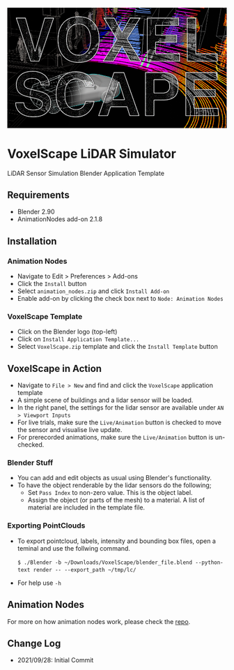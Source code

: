 ![VOXELSCAPE](https://github.com/mhossny/voxelscape-lidarsim-blender-app-template/blob/main/splash_2x.png)

# VoxelScape LiDAR Simulator
LiDAR Sensor Simulation Blender Application Template

## Requirements
- Blender 2.90
- AnimationNodes add-on 2.1.8 

## Installation
### Animation Nodes
- Navigate to Edit > Preferences > Add-ons
- Click the `Install` button
- Select `animation_nodes.zip` and click `Install Add-on`
- Enable add-on by clicking the check box next to `Node: Animation Nodes`


### VoxelScape Template
- Click on the Blender logo (top-left)
- Click on `Install Application Template...`
- Select `VoxelScape.zip` template and click the `Install Template` button


## VoxelScape in Action
- Navigate to `File > New` and find and click the `VoxelScape` application template
- A simple scene of buildings and a lidar sensor will be loaded. 
- In the right panel, the settings for the lidar sensor are available under `AN > Viewport Inputs`
- For live trials, make sure the `Live/Animation` button is checked to move the sensor and visualise live update. 
- For prerecorded animations, make sure the `Live/Animation` button is un-checked. 


### Blender Stuff
- You can add and edit objects as usual using Blender's functionality. 
- To have the object renderable by the lidar sensors do the following;
	- Set `Pass Index` to non-zero value. This is the object label.
	- Assign the object (or parts of the mesh) to a material. A list of material are included in the template file. 


### Exporting PointClouds
- To export pointcloud, labels, intensity and bounding box files, open a teminal and use the follwing command.

	`$ ./Blender -b ~/Downloads/VoxelScape/blender_file.blend --python-text render -- --export_path ~/tmp/lc/`
	
- For help use `-h`


## Animation Nodes
For more on how animation nodes work, please check the [repo](https://github.com/JacquesLucke/animation_nodes). 

## Change Log
- 2021/09/28: Initial Commit



